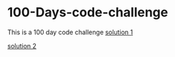 # 100-Days-code-challenge
This is a 100 day code challenge
[solution 1](firstproblem.c)


[solution 2](problem3.c)
